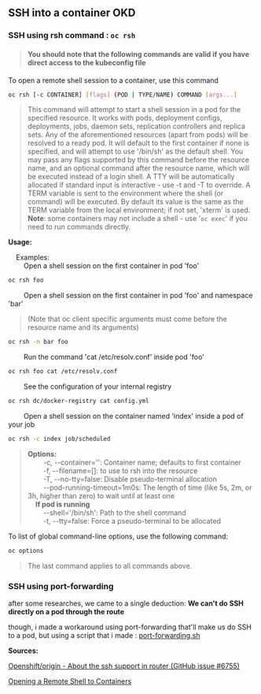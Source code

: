 ## SSH into a container OKD
### SSH using rsh command :  ```oc rsh ```
>#### You should note that the following commands are valid if you have direct access to the kubeconfig file

To open a remote shell session to a container, use this command
```bash
oc rsh [-c CONTAINER] [flags] (POD | TYPE/NAME) COMMAND [args...]
````

>This command will attempt to start a shell session in a pod for the specified resource. It works with pods, deployment
configs, deployments, jobs, daemon sets, replication controllers and replica sets. Any of the aforementioned resources (apart from pods) will be resolved to a ready pod. It will default to the first container if none is specified, and will attempt to use '/bin/sh' as the default shell. You may pass any flags supported by this command before the resource name, and an optional command after the resource name, which will be executed instead of a login shell. A TTY will be automatically allocated if standard input is interactive - use -t and -T to override. A TERM variable is sent to the environment where the shell (or command) will be executed. By default its value is the same as the TERM variable from the local environment; if not set, 'xterm' is used.  
<b>Note</b>: some containers may not include a shell - use '```oc exec```' if you need to run commands directly.

<b>Usage:</b>
  

&nbsp;&nbsp;&nbsp;&nbsp;Examples:  
  &nbsp;&nbsp;&nbsp;&nbsp;&nbsp;&nbsp;&nbsp;&nbsp;Open a shell session on the first container in pod 'foo'
  ```bash
  oc rsh foo
  ```
  &nbsp;&nbsp;&nbsp;&nbsp;&nbsp;&nbsp;&nbsp;&nbsp;Open a shell session on the first container in pod 'foo' and namespace 'bar'
  >(Note that oc client specific arguments must come before the resource name and its arguments)
  ```bash
  oc rsh -n bar foo
  ```
  &nbsp;&nbsp;&nbsp;&nbsp;&nbsp;&nbsp;&nbsp;&nbsp;Run the command 'cat /etc/resolv.conf' inside pod 'foo'
  ```bash
  oc rsh foo cat /etc/resolv.conf
  ```

  &nbsp;&nbsp;&nbsp;&nbsp;&nbsp;&nbsp;&nbsp;&nbsp;See the configuration of your internal registry
  ```bash
  oc rsh dc/docker-registry cat config.yml
  ```

  &nbsp;&nbsp;&nbsp;&nbsp;&nbsp;&nbsp;&nbsp;&nbsp;Open a shell session on the container named 'index' inside a pod of your job
  ```bash
  oc rsh -c index job/scheduled
  ```

><b>Options:</b>  
>&nbsp;&nbsp;&nbsp;&nbsp;&nbsp;&nbsp;&nbsp;&nbsp;-c, --container='': Container name; defaults to first container  
>&nbsp;&nbsp;&nbsp;&nbsp;&nbsp;&nbsp;&nbsp;&nbsp;-f, --filename=[]: to use to rsh into the resource  
>&nbsp;&nbsp;&nbsp;&nbsp;&nbsp;&nbsp;&nbsp;&nbsp;-T, --no-tty=false: Disable pseudo-terminal allocation  
>&nbsp;&nbsp;&nbsp;&nbsp;&nbsp;&nbsp;&nbsp;&nbsp;--pod-running-timeout=1m0s: The length of time (like 5s, 2m, or 3h, higher than zero) to wait until at least one  
>&nbsp;&nbsp;&nbsp;&nbsp;<b>If pod is running</b>  
>&nbsp;&nbsp;&nbsp;&nbsp;&nbsp;&nbsp;&nbsp;&nbsp;--shell='/bin/sh': Path to the shell command  
>&nbsp;&nbsp;&nbsp;&nbsp;&nbsp;&nbsp;&nbsp;&nbsp;-t, --tty=false: Force a pseudo-terminal to be allocated

To list of global command-line options, use the following command:
```bash
oc options
```
>The last command applies to all commands above.

### SSH using port-forwarding

after some researches, we came to a single deduction: <strong>We can't do SSH directly on a pod through the route</strong>

though, i made a workaround using port-forwarding that'll make us do SSH to a pod, but using a script that i made : [port-forwarding.sh](./port-forwarding.sh)

<strong>Sources: </strong>

[Openshift/origin - About the ssh support in router (GitHub issue #6755)](https://github.com/openshift/origin/issues/6755)

[Opening a Remote Shell to Containers](https://docs.okd.io/3.11/dev_guide/ssh_environment.html)
